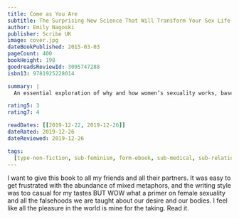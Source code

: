 ```yaml
---
title: Come as You Are
subtitle: The Surprising New Science That Will Transform Your Sex Life
author: Emily Nagoski
publisher: Scribe UK
image: cover.jpg
dateBookPublished: 2015-03-03
pageCount: 400
bookHeight: 198
goodreadsReviewId: 3095747288
isbn13: 9781925228014

summary: |
  An essential exploration of why and how women’s sexuality works, based on ground-breaking research and brain science, that will radically transform your sex life into one filled with confidence and joy.

rating5: 3
rating7: 4

readDates: [[2019-12-22, 2019-12-26]]
dateRated: 2019-12-26
dateReviewed: 2019-12-26

tags:
  [type-non-fiction, sub-feminism, form-ebook, sub-medical, sub-relationships]
---
```


I want to give this book to all my friends and all their partners. It was easy to get frustrated with the abundance of mixed metaphors, and the writing style was too casual for my tastes BUT WOW what a primer on female sexuality and all the falsehoods we are taught about our desire and our bodies. I feel like all the pleasure in the world is mine for the taking. Read it.

